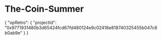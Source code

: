 # The-Coin-Summer
{
  "opRetro": {
    "projectId": "0x9771931480b3d65424fcd67fd480124e9c02418e818740325455b047c6b0ab9e"
  }
}
